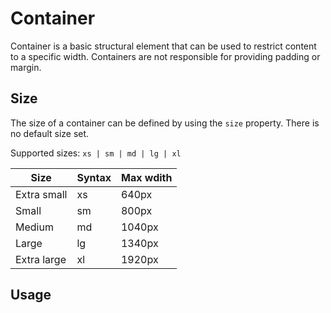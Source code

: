 # Container
Container is a basic structural element that can be used to restrict content to a specific width. Containers are not responsible for providing padding or margin.

## Size
The size of a container can be defined by using the `size` property. There is no default size set.

Supported sizes: `xs | sm | md | lg | xl`

| Size        | Syntax | Max wdith |
| ----------- | ------ | --------- |
| Extra small | xs     | 640px     |
| Small       | sm     | 800px     |
| Medium      | md     | 1040px    |
| Large       | lg     | 1340px    |
| Extra large | xl     | 1920px    |

## Usage
<design-land-example-viewer-container example="container-sizes"></design-land-example-viewer-container>